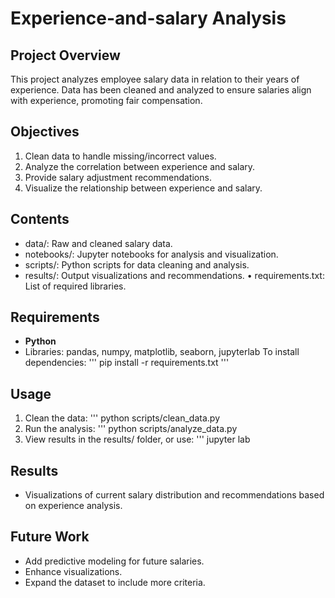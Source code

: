 # Experience-and-salary Analysis 
## Project Overview 
This project analyzes employee salary data in relation to their years of experience. Data has been cleaned and analyzed to ensure salaries align with experience, promoting fair compensation. 

## Objectives
1. Clean data to handle missing/incorrect values.
2.  Analyze the correlation between experience and salary.
3.   Provide salary adjustment recommendations.
4.   Visualize the relationship between experience and salary.

 ## Contents
 * data/: Raw and cleaned salary data.
 * notebooks/: Jupyter notebooks for analysis and visualization.
 * scripts/: Python scripts for data cleaning and analysis.
 * results/: Output visualizations and recommendations. • requirements.txt: List of required libraries.

 ## Requirements 
* **Python**
 * Libraries: pandas, numpy, matplotlib, seaborn, jupyterlab To install dependencies: 
''' pip install -r requirements.txt '''

 ## Usage 
 1. Clean the data:
    ''' python
     scripts/clean_data.py
 3. Run the analysis:
   ''' python
  scripts/analyze_data.py
 5. View results in the results/ folder, or use:
  ''' jupyter
  lab

## Results
* Visualizations of current salary distribution and recommendations based on experience analysis. 

## Future Work 
* Add predictive modeling for future salaries.
* Enhance visualizations. 
* Expand the dataset to include more criteria.
